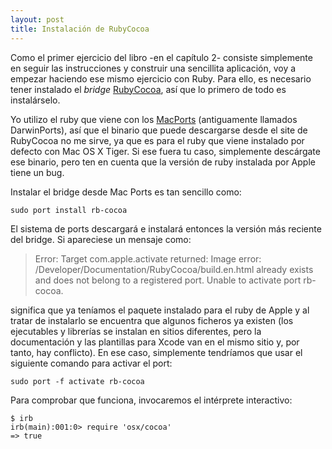 ```yaml
---
layout: post
title: Instalación de RubyCocoa
---
```


Como el primer ejercicio del libro -en el capítulo 2- consiste simplemente en seguir las instrucciones y construir una sencillita aplicación, voy a empezar haciendo ese mismo ejercicio con Ruby. Para ello, es necesario tener instalado el *bridge* [RubyCocoa](http://rubycocoa.sourceforge.net/doc/), así que lo primero de todo es instalárselo.

Yo utilizo el ruby que viene con los [MacPorts](http://www.macports.org/) (antiguamente llamados DarwinPorts), así que el binario que puede descargarse desde el site de RubyCocoa no me sirve, ya que es para el ruby que viene instalado por defecto con Mac OS X Tiger. Si ese fuera tu caso, simplemente descárgate ese binario, pero ten en cuenta que la versión de ruby instalada por Apple tiene un bug.

Instalar el bridge desde Mac Ports es tan sencillo como:

    sudo port install rb-cocoa

El sistema de ports descargará e instalará entonces la versión más reciente del bridge. Si apareciese un mensaje como:

>Error: Target com.apple.activate returned: Image error: /Developer/Documentation/RubyCocoa/build.en.html already exists and does not belong to a registered port.  Unable to activate port rb-cocoa.

significa que ya teníamos el paquete instalado para el ruby de Apple y al tratar de instalarlo se encuentra que algunos ficheros ya existen (los ejecutables y librerías se instalan en sitios diferentes, pero la documentación y las plantillas para Xcode van en el mismo sitio y, por tanto, hay conflicto). En ese caso, simplemente tendríamos que usar el siguiente comando para activar el port:

    sudo port -f activate rb-cocoa

Para comprobar que funciona, invocaremos el intérprete interactivo:

    $ irb
    irb(main):001:0> require 'osx/cocoa'
    => true


